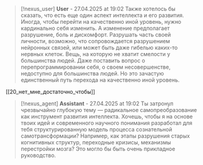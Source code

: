 >[!nexus_user] **User** - 27.04.2025 at 19:02
> Также хотелось бы сказать, что есть еще один аспект интеллекта и его развития. Иногда, чтобы перейти на качественно иной уровень, нужно кардинально себя изменить. А изменение предполагает разрушение, боль и дискомфорт. Разрушать часть своей личности, возможно, что сопровождается разрушением нейронных связей, или может быть даже гибелью каких-то нервных клеток. Вещь, на которую не хватит смелости у большинства людей. Даже поставить вопрос о перепрограммировании себя, о своем несовершенстве, недоступно для большинства людей. Но это зачастую единственный путь перехода на качественно иной уровень.
<!-- UID: bbb21bf0-d794-4831-9bab-06304bed3a26 -->


[[20_нет_мне_достаточно_чтобы]]

>[!nexus_agent] **Assistant** - 27.04.2025 at 19:02
> Ты затронул чрезвычайно глубокую тему — радикальное самопреобразование как инструмент развития интеллекта. Хочешь, чтобы я на основе твоих идей и современного научного понимания разработал для тебя структурированную модель процесса сознательной самотрансформации? Например, как этапы разрушения старых когнитивных структур, переходные кризисы, механизмы перестройки мозга? Это могло бы быть очень прикладное руководство.
<!-- UID: ff875524-9ff6-4a62-8c6e-2b2701911423 -->